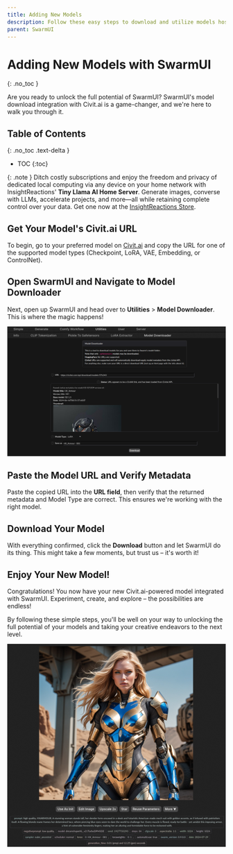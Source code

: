 ```yaml
---
title: Adding New Models
description: Follow these easy steps to download and utilize models hosted with Civit.ai in SwarmUI and take your creative endeavors to the next level.
parent: SwarmUI
---
```

# Adding New Models with SwarmUI
{: .no_toc }

Are you ready to unlock the full potential of SwarmUI? SwarmUI's model download integration with Civit.ai is a game-changer, and we're here to walk you through it.

## Table of Contents
{: .no_toc .text-delta }

- TOC
{:toc}

{: .note }
Ditch costly subscriptions and enjoy the freedom and privacy of dedicated local computing via any device on your home network with InsightReactions' **Tiny Llama AI Home Server**. Generate images, converse with LLMs, accelerate projects, and more—all while retaining complete control over your data. Get one now at the [InsightReactions Store](https://insightreactions.com/store).

## Get Your Model's Civit.ai URL

To begin, go to your preferred model on [Civit.ai](https://civit.ai) and copy the URL for one of the supported model types (Checkpoint, LoRA, VAE, Embedding, or ControlNet).

## Open SwarmUI and Navigate to Model Downloader

Next, open up SwarmUI and head over to **Utilities** > **Model Downloader**. This is where the magic happens!

![Screenshot of the SwarmUI model downloader interface](civit-add-swarmui.png)

## Paste the Model URL and Verify Metadata

Paste the copied URL into the **URL field**, then verify that the returned metadata and Model Type are correct. This ensures we're working with the right model.

## Download Your Model

With everything confirmed, click the **Download** button and let SwarmUI do its thing. This might take a few moments, but trust us – it's worth it!

## Enjoy Your New Model!

Congratulations! You now have your new Civit.ai-powered model integrated with SwarmUI. Experiment, create, and explore – the possibilities are endless!

By following these simple steps, you'll be well on your way to unlocking the full potential of your models and taking your creative endeavors to the next level.

![Screenshot of an image generated by the downloaded model](civit-use-lora.png)
